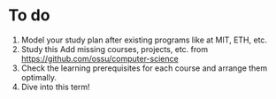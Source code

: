 # To do

1. Model your study plan after existing programs like at MIT, ETH, etc.
2. Study this Add missing courses, projects, etc. from https://github.com/ossu/computer-science
3. Check the learning prerequisites for each course and arrange them optimally.
4. Dive into this term!
